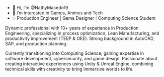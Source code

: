 - 👋 Hi, I’m @NathyMacedo19
- 👀 I’m interested in Games, Animes and Tech
- 💡 Production Engineer | Game Designer | Computing Science Student

Dynamic professional with 10+ years of experience in Production Engineering, specializing in process optimization, Lean Manufacturing, and productivity improvement (TEEP & OEE). Strong background in AutoCAD, SAP, and production planning.

Currently transitioning into Computing Science, gaining expertise in software development, cybersecurity, and game design. Passionate about creating interactive experiences using Unity & Unreal Engine, combining technical skills with creativity to bring immersive worlds to life.

<!---
NathyMacedo19/NathyMacedo19 is a ✨ special ✨ repository because its `README.md` (this file) appears on your GitHub profile.
You can click the Preview link to take a look at your changes.
--->
